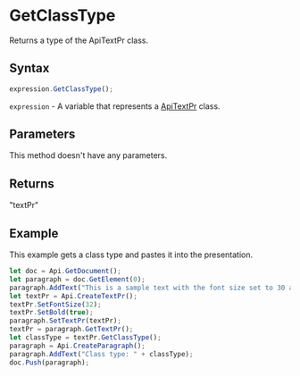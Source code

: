 # GetClassType

Returns a type of the ApiTextPr class.

## Syntax

```javascript
expression.GetClassType();
```

`expression` - A variable that represents a [ApiTextPr](../ApiTextPr.md) class.

## Parameters

This method doesn't have any parameters.

## Returns

"textPr"

## Example

This example gets a class type and pastes it into the presentation.

```javascript
let doc = Api.GetDocument();
let paragraph = doc.GetElement(0);
paragraph.AddText("This is a sample text with the font size set to 30 and the font weight set to bold.");
let textPr = Api.CreateTextPr();
textPr.SetFontSize(32);
textPr.SetBold(true);
paragraph.SetTextPr(textPr);
textPr = paragraph.GetTextPr();
let classType = textPr.GetClassType();
paragraph = Api.CreateParagraph();
paragraph.AddText("Class type: " + classType);
doc.Push(paragraph);
```
